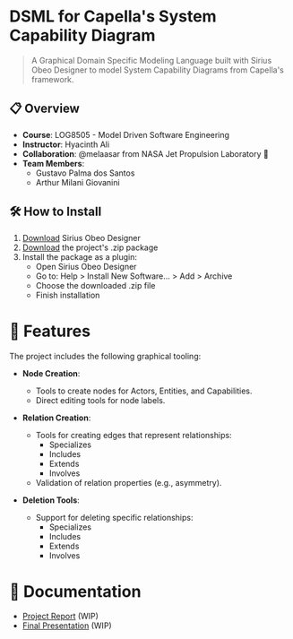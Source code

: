 # DSML for Capella's System Capability Diagram

> A Graphical Domain Specific Modeling Language built with Sirius Obeo Designer to model System Capability Diagrams from Capella's framework.

## 📋 Overview

- **Course**: LOG8505 - Model Driven Software Engineering
- **Instructor**: Hyacinth Ali
- **Collaboration**: @melaasar from NASA Jet Propulsion Laboratory 🚀
- **Team Members**:
  - Gustavo Palma dos Santos
  - Arthur Milani Giovanini


## 🛠️ How to Install

1. [Download](https://www.obeodesigner.com/en/download) Sirius Obeo Designer
2. [Download](https://github.com/Palmaaa/LOG8505E-project/releases/tag/v1.0.0) the project's .zip package
3. Install the package as a plugin:
   - Open Sirius Obeo Designer
   - Go to: Help > Install New Software... > Add > Archive
   - Choose the downloaded .zip file
   - Finish installation

# 🎯 Features

The project includes the following graphical tooling:

- **Node Creation**:
  - Tools to create nodes for Actors, Entities, and Capabilities.
  - Direct editing tools for node labels.

- **Relation Creation**:
  - Tools for creating edges that represent relationships:
    - Specializes
    - Includes
    - Extends
    - Involves
  - Validation of relation properties (e.g., asymmetry).

- **Deletion Tools**:
  - Support for deleting specific relationships:
    - Specializes
    - Includes
    - Extends
    - Involves

# 📄 Documentation

- [Project Report]() (WIP)
- [Final Presentation]() (WIP)
